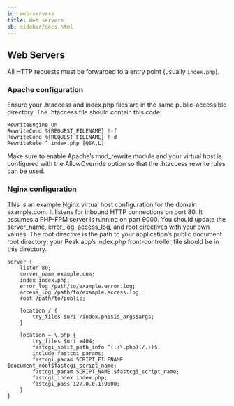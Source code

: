 ```yaml
---
id: web-servers
title: Web servers
sb: sidebar/docs.html
---
```


## Web Servers

All HTTP requests must be forwarded to a entry point (usually ```index.php```).

### Apache configuration

Ensure your .htaccess and index.php files are in the same public-accessible directory. The .htaccess file should contain this code:

```
RewriteEngine On
RewriteCond %{REQUEST_FILENAME} !-f
RewriteCond %{REQUEST_FILENAME} !-d
RewriteRule ^ index.php [QSA,L]
```

Make sure to enable Apache’s mod_rewrite module and your virtual host is configured with the AllowOverride option so that the .htaccess rewrite rules can be used.


### Nginx configuration

This is an example Nginx virtual host configuration for the domain example.com. It listens for inbound HTTP connections on port 80. It assumes a PHP-FPM server is running on port 9000. You should update the server_name, error_log, access_log, and root directives with your own values. The root directive is the path to your application’s public document root directory; your Peak app’s index.php front-controller file should be in this directory.

```
server {
    listen 80;
    server_name example.com;
    index index.php;
    error_log /path/to/example.error.log;
    access_log /path/to/example.access.log;
    root /path/to/public;

    location / {
        try_files $uri /index.php$is_args$args;
    }

    location ~ \.php {
        try_files $uri =404;
        fastcgi_split_path_info ^(.+\.php)(/.+)$;
        include fastcgi_params;
        fastcgi_param SCRIPT_FILENAME $document_root$fastcgi_script_name;
        fastcgi_param SCRIPT_NAME $fastcgi_script_name;
        fastcgi_index index.php;
        fastcgi_pass 127.0.0.1:9000;
    }
}
```









 

    
    
